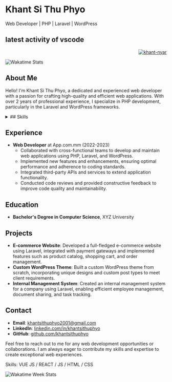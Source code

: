 # Khant Si Thu Phyo
Web Developer | PHP | Laravel | WordPress

## latest activity of vscode 

<p align="right" dir="auto"> <a target="_blank" rel="noopener noreferrer nofollow" href="https://camo.githubusercontent.com/eb526bf186375b1cdd7a742aa0ae848c57450b6839fd49a881a291d3f1f8f0ee/68747470733a2f2f6b6f6d617265762e636f6d2f67687076632f3f757365726e616d653d6b68616e742d6e796172266c6162656c3d50726f66696c65253230766965777326636f6c6f723d306537356236267374796c653d666c6174"><img src="https://camo.githubusercontent.com/eb526bf186375b1cdd7a742aa0ae848c57450b6839fd49a881a291d3f1f8f0ee/68747470733a2f2f6b6f6d617265762e636f6d2f67687076632f3f757365726e616d653d6b68616e742d6e796172266c6162656c3d50726f66696c65253230766965777326636f6c6f723d306537356236267374796c653d666c6174" alt="khant-nyar" data-canonical-src="https://komarev.com/ghpvc/?username=khant-nyar&amp;label=Profile%20views&amp;color=0e75b6&amp;style=flat" style="max-width: 100%;"></a> </p>

  <img src="https://github-readme-stats.vercel.app/api/wakatime?username=KhantNyar&layout=compact&hide_border=true&custom_title=Wakatime%20Stats&langs_count=5&hide_title=true&hide=Other&url=https://gist.githubusercontent.com/Khant-Nyar/bb646df5e6cbb3720334c5cd23b6f519/raw/191b68aec6c4f5a423f35db4b8fff64720b606e6/wakatime_stats.md" alt="Wakatime Stats">

## About Me

Hello! I'm Khant Si Thu Phyo, a dedicated and experienced web developer with a passion for crafting high-quality and efficient web applications. With over 2 years of professional experience, I specialize in PHP development, particularly in the Laravel and WordPress frameworks.

<details>
 <summary>## Skills</summary>

- **PHP**: I have a strong command over PHP programming language and its frameworks like Laravel and WordPress. I can develop robust and scalable web applications using these technologies.
- **Laravel**: I am proficient in Laravel framework and have hands-on experience in building custom web applications, RESTful APIs, and implementing complex business logic.
- **WordPress**: I am well-versed in WordPress CMS, theme development, and plugin customization. I have successfully delivered multiple WordPress projects with custom functionality and design.
- **Front-end Development**: I am proficient in HTML, CSS, and JavaScript. I can create responsive and visually appealing user interfaces using modern front-end frameworks and libraries.
- **Database**: I have experience working with relational databases like MySQL and PostgreSQL, designing efficient database schemas, writing optimized queries, and handling data migrations.
</details>



## Experience

- **Web Developer** at App.com.mm (2022-2023)
  - Collaborated with cross-functional teams to develop and maintain web applications using PHP, Laravel, and WordPress.
  - Implemented new features and enhancements, ensuring optimal performance and adherence to coding standards.
  - Integrated third-party APIs and services to extend application functionality.
  - Conducted code reviews and provided constructive feedback to improve code quality and maintainability.

## Education

- **Bachelor's Degree in Computer Science**, XYZ University

## Projects

- **E-commerce Website**: Developed a full-fledged e-commerce website using Laravel, integrated with payment gateways and implemented features such as product catalog, shopping cart, and order management.
- **Custom WordPress Theme**: Built a custom WordPress theme from scratch, incorporating unique designs and custom post types to meet client requirements.
- **Internal Management System**: Created an internal management system for a company using Laravel, enabling efficient employee management, document sharing, and task tracking.

## Contact

- **Email**: khantsithuphyo2001@gmail.com
- **LinkedIn**: [linkedin.com/in/khantsithuphyo](https://linkedin.com/in/khant-si-thu-phyo)
- **GitHub**: [github.com/khantsithuphyo](https://github.com/khant-nyar)

Feel free to reach out to me for any web development opportunities or collaborations. I am always eager to contribute my skills and expertise to create exceptional web experiences.

Skills: VUE JS / REACT / JS / HTML / CSS

<img src="https://wakatime.com/badge/user/@khantnyar" alt="Wakatime Week Stats" />

